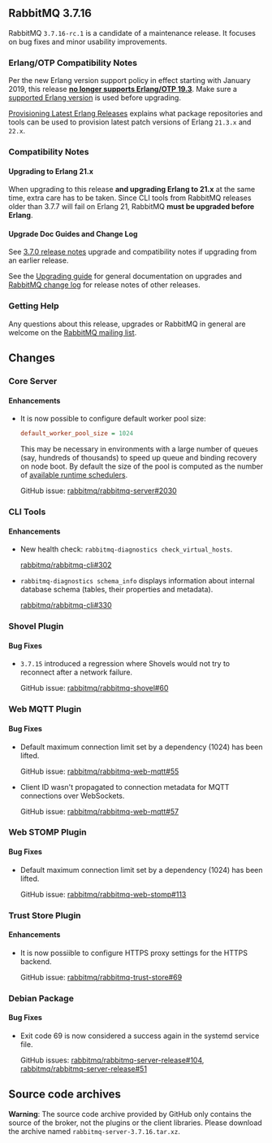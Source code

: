 ## RabbitMQ 3.7.16

RabbitMQ `3.7.16-rc.1` is a candidate of a maintenance release. It focuses on bug fixes and minor usability improvements.

### Erlang/OTP Compatibility Notes

Per the new Erlang version support policy in effect starting with January 2019,
this release [**no longer supports Erlang/OTP 19.3**](https://groups.google.com/d/msg/rabbitmq-users/G4UJ9zbIYHs/qCeyjkjyCQAJ).
Make sure a [supported Erlang version](https://www.rabbitmq.com/which-erlang.html) is used before upgrading.

[Provisioning Latest Erlang Releases](https://www.rabbitmq.com/which-erlang.html#erlang-repositories) explains
what package repositories and tools can be used to provision latest patch versions of Erlang `21.3.x` and `22.x`.

### Compatibility Notes

#### Upgrading to Erlang 21.x

When upgrading to this release **and upgrading Erlang to 21.x** at the same time, extra care has to be taken.
Since CLI tools from RabbitMQ releases older than 3.7.7 will fail on Erlang 21,
RabbitMQ **must be upgraded before Erlang**.

#### Upgrade Doc Guides and Change Log

See [3.7.0 release notes](https://github.com/rabbitmq/rabbitmq-server/releases/tag/v3.7.0) upgrade
and compatibility notes if upgrading from an earlier release.

See the [Upgrading guide](http://www.rabbitmq.com/upgrade.html) for general documentation on upgrades
and [RabbitMQ change log](http://www.rabbitmq.com/changelog.html) for release notes of other releases.

### Getting Help

Any questions about this release, upgrades or RabbitMQ in general are welcome on the
[RabbitMQ mailing list](https://groups.google.com/forum/#!forum/rabbitmq-users).


## Changes

### Core Server

#### Enhancements

 * It is now possible to configure default worker pool size:

   ``` ini
   default_worker_pool_size = 1024
   ```

   This may be necessary in environments with a large number of queues (say, hundreds of thousands)
   to speed up queue and binding recovery on node boot. By default the size of the pool is
   computed as the number of [available runtime schedulers](https://www.rabbitmq.com/runtime.html).

   GitHub issue: [rabbitmq/rabbitmq-server#2030](https://github.com/rabbitmq/rabbitmq-server/issues/2030)

### CLI Tools

#### Enhancements

 * New health check: `rabbitmq-diagnostics check_virtual_hosts`.

   [rabbitmq/rabbitmq-cli#302](https://github.com/rabbitmq/rabbitmq-cli/issues/302)

 * `rabbitmq-diagnostics schema_info` displays information about internal database schema
   (tables, their properties and metadata).

   [rabbitmq/rabbitmq-cli#330](https://github.com/rabbitmq/rabbitmq-cli/issues/330)


### Shovel Plugin

#### Bug Fixes

 * `3.7.15` introduced a regression where Shovels would not try to reconnect after a network
   failure.

   GitHub issue: [rabbitmq/rabbitmq-shovel#60](https://github.com/rabbitmq/rabbitmq-shovel/issues/60)


### Web MQTT Plugin

#### Bug Fixes

 * Default maximum connection limit set by a dependency (1024) has been lifted.

   GitHub issue: [rabbitmq/rabbitmq-web-mqtt#55](https://github.com/rabbitmq/rabbitmq-web-mqtt/issues/55)

 * Client ID wasn't propagated to connection metadata for MQTT connections over WebSockets.

   GitHub issue: [rabbitmq/rabbitmq-web-mqtt#57](https://github.com/rabbitmq/rabbitmq-web-mqtt/issues/57)


### Web STOMP Plugin

#### Bug Fixes

 * Default maximum connection limit set by a dependency (1024) has been lifted.

   GitHub issue: [rabbitmq/rabbitmq-web-stomp#113](https://github.com/rabbitmq/rabbitmq-web-stomp/issues/113)


### Trust Store Plugin

#### Enhancements

 * It is now possiible to configure HTTPS proxy settings for the HTTPS backend.

   GitHub issue: [rabbitmq/rabbitmq-trust-store#69](https://github.com/rabbitmq/rabbitmq-trust-store/issues/69)


### Debian Package

#### Bug Fixes

 * Exit code 69 is now considered a success again in the systemd service file.

   GitHub issues: [rabbitmq/rabbitmq-server-release#104](https://github.com/rabbitmq/rabbitmq-server-release/pull/104), [rabbitmq/rabbitmq-server-release#51](https://github.com/rabbitmq/rabbitmq-server-release/issues/51)


## Source code archives

**Warning**: The source code archive provided by GitHub only contains the source of the broker,
not the plugins or the client libraries. Please download the archive named `rabbitmq-server-3.7.16.tar.xz`.
